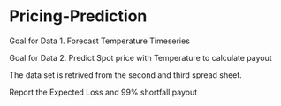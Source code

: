 # Pricing-Prediction
Goal for Data 1. Forecast Temperature Timeseries 

Goal for Data 2. Predict Spot price with Temperature to calculate payout

The data set is retrived from the second and third spread sheet.

Report the Expected Loss and 99% shortfall payout

